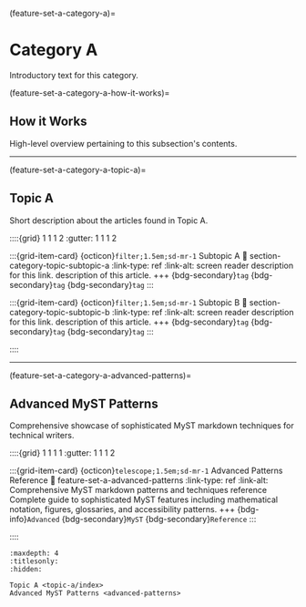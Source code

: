 (feature-set-a-category-a)=
# Category A

 Introductory text for this category.

(feature-set-a-category-a-how-it-works)=
## How it Works

High-level overview pertaining to this subsection's contents.

---

(feature-set-a-category-a-topic-a)=
## Topic A

Short description about the articles found in Topic A.

::::{grid} 1 1 1 2
:gutter: 1 1 1 2

:::{grid-item-card} {octicon}`filter;1.5em;sd-mr-1` Subtopic A
:link: section-category-topic-subtopic-a
:link-type: ref
:link-alt: screen reader description for this link.
description of this article.
+++
{bdg-secondary}`tag`
{bdg-secondary}`tag`
{bdg-secondary}`tag`
:::

:::{grid-item-card} {octicon}`filter;1.5em;sd-mr-1` Subtopic B
:link: section-category-topic-subtopic-b
:link-type: ref
:link-alt: screen reader description for this link.
description of this article.
+++
{bdg-secondary}`tag`
{bdg-secondary}`tag`
{bdg-secondary}`tag`
:::

::::

---

(feature-set-a-category-a-advanced-patterns)=
## Advanced MyST Patterns

Comprehensive showcase of sophisticated MyST markdown techniques for technical writers.

::::{grid} 1 1 1 1
:gutter: 1 1 1 2

:::{grid-item-card} {octicon}`telescope;1.5em;sd-mr-1` Advanced Patterns Reference
:link: feature-set-a-advanced-patterns
:link-type: ref
:link-alt: Comprehensive MyST markdown patterns and techniques reference
Complete guide to sophisticated MyST features including mathematical notation, figures, glossaries, and accessibility patterns.
+++
{bdg-info}`Advanced` {bdg-secondary}`MyST` {bdg-secondary}`Reference`
:::

::::

```{toctree}
:maxdepth: 4
:titlesonly:
:hidden:

Topic A <topic-a/index>
Advanced MyST Patterns <advanced-patterns>
```
